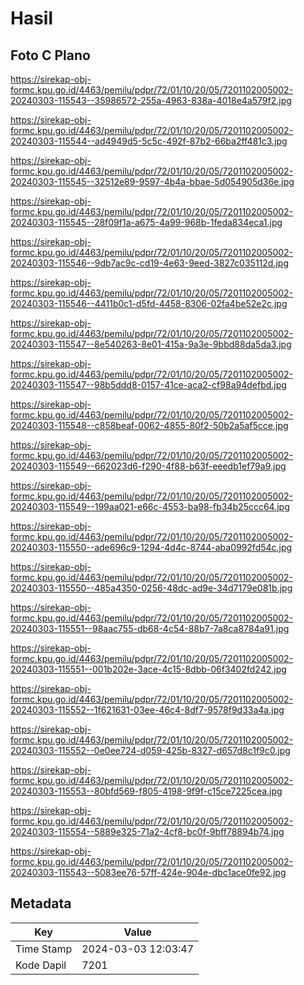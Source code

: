 # Hasil

## Foto C Plano

https://sirekap-obj-formc.kpu.go.id/4463/pemilu/pdpr/72/01/10/20/05/7201102005002-20240303-115543--35986572-255a-4963-838a-4018e4a579f2.jpg

https://sirekap-obj-formc.kpu.go.id/4463/pemilu/pdpr/72/01/10/20/05/7201102005002-20240303-115544--ad4949d5-5c5c-492f-87b2-66ba2ff481c3.jpg

https://sirekap-obj-formc.kpu.go.id/4463/pemilu/pdpr/72/01/10/20/05/7201102005002-20240303-115545--32512e89-9597-4b4a-bbae-5d054905d36e.jpg

https://sirekap-obj-formc.kpu.go.id/4463/pemilu/pdpr/72/01/10/20/05/7201102005002-20240303-115545--28f09f1a-a675-4a99-968b-1feda834eca1.jpg

https://sirekap-obj-formc.kpu.go.id/4463/pemilu/pdpr/72/01/10/20/05/7201102005002-20240303-115546--9db7ac9c-cd19-4e63-9eed-3827c035112d.jpg

https://sirekap-obj-formc.kpu.go.id/4463/pemilu/pdpr/72/01/10/20/05/7201102005002-20240303-115546--4411b0c1-d5fd-4458-8306-02fa4be52e2c.jpg

https://sirekap-obj-formc.kpu.go.id/4463/pemilu/pdpr/72/01/10/20/05/7201102005002-20240303-115547--8e540263-8e01-415a-9a3e-9bbd88da5da3.jpg

https://sirekap-obj-formc.kpu.go.id/4463/pemilu/pdpr/72/01/10/20/05/7201102005002-20240303-115547--98b5ddd8-0157-41ce-aca2-cf98a94defbd.jpg

https://sirekap-obj-formc.kpu.go.id/4463/pemilu/pdpr/72/01/10/20/05/7201102005002-20240303-115548--c858beaf-0062-4855-80f2-50b2a5af5cce.jpg

https://sirekap-obj-formc.kpu.go.id/4463/pemilu/pdpr/72/01/10/20/05/7201102005002-20240303-115549--662023d6-f290-4f88-b63f-eeedb1ef79a9.jpg

https://sirekap-obj-formc.kpu.go.id/4463/pemilu/pdpr/72/01/10/20/05/7201102005002-20240303-115549--199aa021-e66c-4553-ba98-fb34b25ccc64.jpg

https://sirekap-obj-formc.kpu.go.id/4463/pemilu/pdpr/72/01/10/20/05/7201102005002-20240303-115550--ade696c9-1294-4d4c-8744-aba0992fd54c.jpg

https://sirekap-obj-formc.kpu.go.id/4463/pemilu/pdpr/72/01/10/20/05/7201102005002-20240303-115550--485a4350-0256-48dc-ad9e-34d7179e081b.jpg

https://sirekap-obj-formc.kpu.go.id/4463/pemilu/pdpr/72/01/10/20/05/7201102005002-20240303-115551--98aac755-db68-4c54-88b7-7a8ca8784a91.jpg

https://sirekap-obj-formc.kpu.go.id/4463/pemilu/pdpr/72/01/10/20/05/7201102005002-20240303-115551--001b202e-3ace-4c15-8dbb-06f3402fd242.jpg

https://sirekap-obj-formc.kpu.go.id/4463/pemilu/pdpr/72/01/10/20/05/7201102005002-20240303-115552--1f621631-03ee-46c4-8df7-9578f9d33a4a.jpg

https://sirekap-obj-formc.kpu.go.id/4463/pemilu/pdpr/72/01/10/20/05/7201102005002-20240303-115552--0e0ee724-d059-425b-8327-d657d8c1f9c0.jpg

https://sirekap-obj-formc.kpu.go.id/4463/pemilu/pdpr/72/01/10/20/05/7201102005002-20240303-115553--80bfd569-f805-4198-9f9f-c15ce7225cea.jpg

https://sirekap-obj-formc.kpu.go.id/4463/pemilu/pdpr/72/01/10/20/05/7201102005002-20240303-115554--5889e325-71a2-4cf8-bc0f-9bff78894b74.jpg

https://sirekap-obj-formc.kpu.go.id/4463/pemilu/pdpr/72/01/10/20/05/7201102005002-20240303-115543--5083ee76-57ff-424e-904e-dbc1ace0fe92.jpg


## Metadata

| Key        | Value               |
| ---------- | ------------------- |
| Time Stamp | 2024-03-03 12:03:47 |
| Kode Dapil | 7201                |



